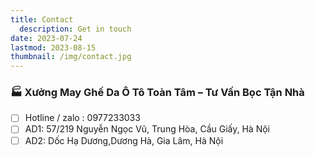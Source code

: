 ```yaml
---
title: Contact
  description: Get in touch
date: 2023-07-24
lastmod: 2023-08-15
thumbnail: /img/contact.jpg
---
```


### 🏭 Xưởng May Ghế Da Ô Tô Toàn Tâm – Tư Vấn Bọc Tận Nhà
- [ ] Hotline / zalo : 0977233033
- [ ] AD1: 57/219 Nguyễn Ngọc Vũ, Trung Hòa, Cầu Giấy, Hà Nội
- [ ] AD2: Dốc Hạ Dương,Dương Hà, Gia Lâm, Hà Nội